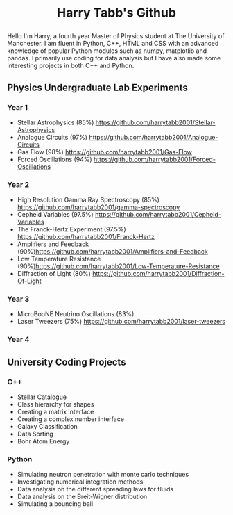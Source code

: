 # <p align="center">Harry Tabb's Github</p>

Hello I'm Harry, a fourth year Master of Physics student at The University of Manchester.
I am fluent in Python, C++, HTML and CSS with an advanced knowledge of popular Python modules such as numpy, matplotlib and pandas.
I primarily use coding for data analysis but I have also made some interesting projects in both C++ and Python.

## Physics Undergraduate Lab Experiments
### Year 1
* Stellar Astrophysics (85%) https://github.com/harrytabb2001/Stellar-Astrophysics
* Analogue Circuits (97%) https://github.com/harrytabb2001/Analogue-Circuits
* Gas Flow (98%) https://github.com/harrytabb2001/Gas-Flow
* Forced Oscillations (94%) https://github.com/harrytabb2001/Forced-Oscillations

### Year 2
* High Resolution Gamma Ray Spectroscopy (85%) https://github.com/harrytabb2001/gamma-spectroscopy
* Cepheid Variables (97.5%) https://github.com/harrytabb2001/Cepheid-Variables
* The Franck-Hertz Experiment (97.5%) https://github.com/harrytabb2001/Franck-Hertz
* Amplifiers and Feedback (90%)https://github.com/harrytabb2001/Amplifiers-and-Feedback
* Low Temperature Resistance (90%)https://github.com/harrytabb2001/Low-Temperature-Resistance
* Diffraction of Light (80%) https://github.com/harrytabb2001/Diffraction-Of-Light

### Year 3
* MicroBooNE Neutrino Oscillations (83%)
* Laser Tweezers (75%) https://github.com/harrytabb2001/laser-tweezers

### Year 4

## University Coding Projects

### C++
* Stellar Catalogue
* Class hierarchy for shapes
* Creating a matrix interface
* Creating a complex number interface
* Galaxy Classification
* Data Sorting
* Bohr Atom Energy

### Python
* Simulating neutron penetration with monte carlo techniques
* Investigating numerical integration methods
* Data analysis on the different spreading laws for fluids
* Data analysis on the Breit-Wigner distribution
* Simulating a bouncing ball



